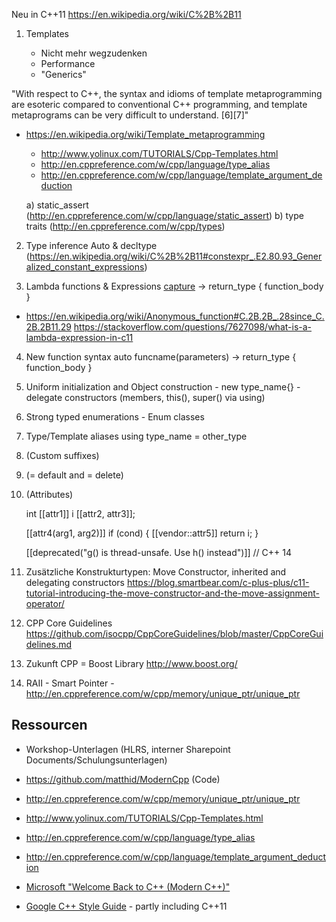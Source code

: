 Neu in C++11 https://en.wikipedia.org/wiki/C%2B%2B11


1. Templates

	- Nicht mehr wegzudenken
	- Performance
	- "Generics"

"With respect to C++, the syntax and idioms of template metaprogramming are esoteric compared to conventional C++ programming, and template metaprograms can be very difficult to understand. [6][7]"
 - https://en.wikipedia.org/wiki/Template_metaprogramming

	  - http://www.yolinux.com/TUTORIALS/Cpp-Templates.html
	  - http://en.cppreference.com/w/cpp/language/type_alias
	  - http://en.cppreference.com/w/cpp/language/template_argument_deduction
	
	  a) static_assert (http://en.cppreference.com/w/cpp/language/static_assert)
	  b) type traits (http://en.cppreference.com/w/cpp/types)
	
	
2. Type inference
	 Auto & decltype (https://en.wikipedia.org/wiki/C%2B%2B11#constexpr_.E2.80.93_Generalized_constant_expressions)
	
3. Lambda functions & Expressions
	 [capture](parameters) -> return_type { function_body }

-
	https://en.wikipedia.org/wiki/Anonymous_function#C.2B.2B_.28since_C.2B.2B11.29
	https://stackoverflow.com/questions/7627098/what-is-a-lambda-expression-in-c11
	
4. New function syntax
	 auto funcname(parameters) -> return_type { function_body }
	
	
5. Uniform initialization and Object construction
		- new type_name{}
		- delegate constructors (members, this(), super() via using)
	

6. Strong typed enumerations - Enum classes


7. Type/Template aliases
           using type_name = other_type<params> 

8. (Custom suffixes)

9. (= default and = delete)

10. (Attributes)

	int [[attr1]] i [[attr2, attr3]];
	
	[[attr4(arg1, arg2)]] if (cond)
	{
	    [[vendor::attr5]] return i;
	}

	[[deprecated("g() is thread-unsafe. Use h() instead")]] // C++ 14

11. Zusätzliche Konstrukturtypen: Move Constructor, inherited and delegating constructors
	https://blog.smartbear.com/c-plus-plus/c11-tutorial-introducing-the-move-constructor-and-the-move-assignment-operator/


12. CPP Core Guidelines
	https://github.com/isocpp/CppCoreGuidelines/blob/master/CppCoreGuidelines.md
	
13. Zukunft CPP = Boost Library
	http://www.boost.org/

14. RAII - Smart Pointer
		- http://en.cppreference.com/w/cpp/memory/unique_ptr/unique_ptr

Ressourcen
----------
- Workshop-Unterlagen (HLRS, interner Sharepoint Documents/Schulungsunterlagen)

- https://github.com/matthid/ModernCpp (Code)
- http://en.cppreference.com/w/cpp/memory/unique_ptr/unique_ptr
- http://www.yolinux.com/TUTORIALS/Cpp-Templates.html 
- http://en.cppreference.com/w/cpp/language/type_alias
- http://en.cppreference.com/w/cpp/language/template_argument_deduction
- [Microsoft "Welcome Back to C++ (Modern C++)"](https://msdn.microsoft.com/en-us/library/hh279654.aspx)
- [Google C++ Style Guide](http://google.github.io/styleguide/cppguide.html) - partly including C++11
